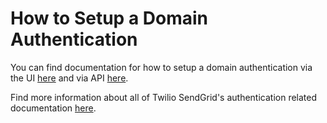 # How to Setup a Domain Authentication

You can find documentation for how to setup a domain authentication via the UI [here](https://sendgrid.com/docs/ui/account-and-settings/how-to-set-up-domain-authentication/) and via API [here](../../packages/client/USAGE.md#sender-authentication).

Find more information about all of Twilio SendGrid's authentication related documentation [here](https://sendgrid.com/docs/ui/account-and-settings/).
